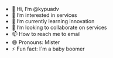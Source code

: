 - 👋 Hi, I’m @kypuadv
- 👀 I’m interested in services
- 🌱 I’m currently learning innovation
- 💞️ I’m looking to collaborate on services
- 📫 How to reach me to email
- 😄 Pronouns: Mister
- ⚡ Fun fact: I`m a baby boomer

<!---
kypuadv/kypuadv is a ✨ special ✨ repository because its `README.md` (this file) appears on your GitHub profile.
You can click the Preview link to take a look at your changes.
--->
